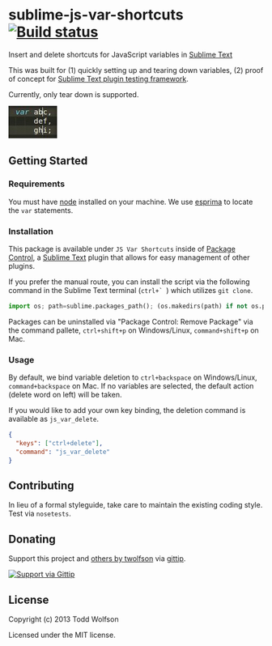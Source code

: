 # sublime-js-var-shortcuts [![Build status](https://travis-ci.org/twolfson/sublime-js-var-shortcuts.png?branch=master)](https://travis-ci.org/twolfson/sublime-js-var-shortcuts)

Insert and delete shortcuts for JavaScript variables in [Sublime Text][]

This was built for (1) quickly setting up and tearing down variables, (2) proof of concept for [Sublime Text plugin testing framework][sublime-plugin-tests].

Currently, only tear down is supported.

[sublime-plugin-tests]: https://github.com/twolfson/sublime-plugin-tests/

![Deletion screencast](docs/screencast.gif)

## Getting Started
### Requirements
You must have [node][] installed on your machine. We use [esprima][] to locate the `var` statements.

[node]: http://nodejs.org/
[esprima]: http://esprima.org/

### Installation
This package is available under `JS Var Shortcuts` inside of [Package Control][pkg-control], a [Sublime Text][] plugin that allows for easy management of other plugins.

[Sublime Text]: http://sublimetext.com/
[pkg-control]: http://wbond.net/sublime_packages/package_control

If you prefer the manual route, you can install the script via the following command in the Sublime Text terminal (``ctrl+` ``) which utilizes `git clone`.

```python
import os; path=sublime.packages_path(); (os.makedirs(path) if not os.path.exists(path) else None); window.run_command('exec', {'cmd': ['git', 'clone', 'https://github.com/twolfson/sublime-js-var-shortcuts', 'JS Var Shortcuts'], 'working_dir': path})
```

Packages can be uninstalled via "Package Control: Remove Package" via the command pallete, `ctrl+shift+p` on Windows/Linux, `command+shift+p` on Mac.

### Usage
By default, we bind variable deletion to `ctrl+backspace` on Windows/Linux, `command+backspace` on Mac. If no variables are selected, the default action (delete word on left) will be taken.

If you would like to add your own key binding, the deletion command is available as `js_var_delete`.

```json
{
  "keys": ["ctrl+delete"],
  "command": "js_var_delete"
}
```

## Contributing
In lieu of a formal styleguide, take care to maintain the existing coding style. Test via `nosetests`.

## Donating
Support this project and [others by twolfson][gittip] via [gittip][].

[![Support via Gittip][gittip-badge]][gittip]

[gittip-badge]: https://rawgithub.com/twolfson/gittip-badge/master/dist/gittip.png
[gittip]: https://www.gittip.com/twolfson/

## License
Copyright (c) 2013 Todd Wolfson

Licensed under the MIT license.
